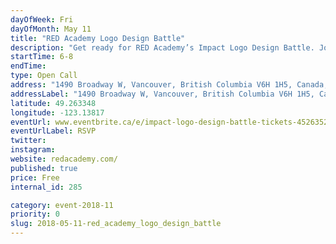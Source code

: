 ```yaml
---
dayOfWeek: Fri
dayOfMonth: May 11
title: "RED Academy Logo Design Battle"
description: "Get ready for RED Academy’s Impact Logo Design Battle. Join to watch or participate along with our students and staff. There will be a face off against each other in an attempt to create the best logo for one of our community partners. Armed with markers and our whiteboards, teams will have one hour to conceptualize and execute a logo. Join us for a beer and cheer them on or get in on the action!<br> <br> In our programs, students work with Community Partners as their clients."
startTime: 6-8
endTime: 
type: Open Call
address: "1490 Broadway W, Vancouver, British Columbia V6H 1H5, Canada, Vancouver, BC, Canada"
addressLabel: "1490 Broadway W, Vancouver, British Columbia V6H 1H5, Canada"
latitude: 49.263348
longitude: -123.13817
eventUrl: www.eventbrite.ca/e/impact-logo-design-battle-tickets-45263526426
eventUrlLabel: RSVP
twitter: 
instagram: 
website: redacademy.com/
published: true
price: Free
internal_id: 285

category: event-2018-11
priority: 0
slug: 2018-05-11-red_academy_logo_design_battle
---
```

